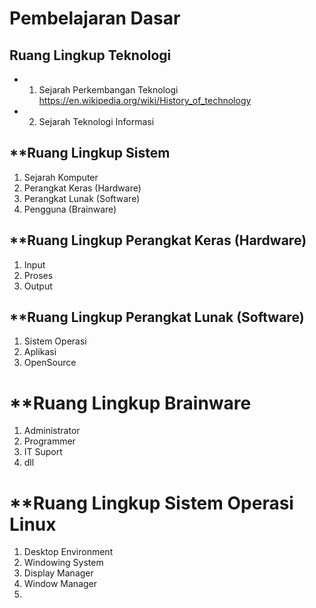 # Pembelajaran Dasar

## **Ruang Lingkup Teknologi**

 - 1. Sejarah Perkembangan Teknologi https://en.wikipedia.org/wiki/History_of_technology
 - 2. Sejarah Teknologi Informasi


## **Ruang Lingkup Sistem

1. Sejarah Komputer
2. Perangkat Keras (Hardware)
3. Perangkat Lunak (Software)
4. Pengguna (Brainware)


## **Ruang Lingkup Perangkat Keras (Hardware)

1. Input
2. Proses
3. Output


## **Ruang Lingkup Perangkat Lunak (Software)

1. Sistem Operasi
2. Aplikasi
3. OpenSource

# **Ruang Lingkup Brainware

1. Administrator
2. Programmer
3. IT Suport
4. dll

# **Ruang Lingkup Sistem Operasi Linux

1. Desktop Environment
2. Windowing System
3. Display Manager
4. Window Manager
5. 
